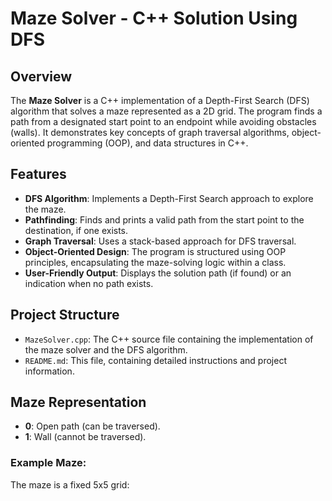 # Maze Solver - C++ Solution Using DFS

## Overview

The **Maze Solver** is a C++ implementation of a Depth-First Search (DFS) algorithm that solves a maze represented as a 2D grid. The program finds a path from a designated start point to an endpoint while avoiding obstacles (walls). It demonstrates key concepts of graph traversal algorithms, object-oriented programming (OOP), and data structures in C++.

## Features

- **DFS Algorithm**: Implements a Depth-First Search approach to explore the maze.
- **Pathfinding**: Finds and prints a valid path from the start point to the destination, if one exists.
- **Graph Traversal**: Uses a stack-based approach for DFS traversal.
- **Object-Oriented Design**: The program is structured using OOP principles, encapsulating the maze-solving logic within a class.
- **User-Friendly Output**: Displays the solution path (if found) or an indication when no path exists.

## Project Structure

- `MazeSolver.cpp`: The C++ source file containing the implementation of the maze solver and the DFS algorithm.
- `README.md`: This file, containing detailed instructions and project information.

## Maze Representation

- **0**: Open path (can be traversed).
- **1**: Wall (cannot be traversed).
  
### Example Maze:
The maze is a fixed 5x5 grid:

